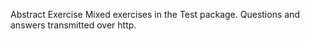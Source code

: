 Abstract Exercise
Mixed exercises in the Test package.
Questions and answers transmitted over http.
